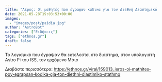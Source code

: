 ```yaml
---
title: "Λέρος: Οι μαθητές που έγραψαν κώδικα για τον Διεθνή Διαστημικό Σταθμό"
date: 2021-05-28T19:03:53+00:00
images:
  - "images/post/paidia.jpg"
author: "AstroBot"
categories: ["Ειδήσεις"]
tags: ["ethnos.gr"]
draft: false
---
```


Το λογισμικό που έγραψαν θα εκτελεστεί στο διάστημα, στον υπολογιστή Astro Pi του ISS, τον ερχόμενο Μάιο

Διαβάστε περισσότερα: https://ethnos.gr/viral/159013_leros-oi-mathites-poy-egrapsan-kodika-gia-ton-diethni-diastimiko-stathmo
